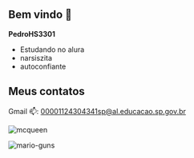 ## Bem vindo 👋


**PedroHS3301** 
- Estudando no alura
- narsiszita
- autoconfiante

## Meus contatos

Gmail 📫: 00001124304341sp@al.educacao.sp.gov.br

![mcqueen](https://github.com/PedroHS3301/PedroHS3301/assets/173794036/f4e89318-504b-4303-8dfa-61eb9d75b96a)

![mario-guns](https://github.com/PedroHS3301/PedroHS3301/assets/173794036/b2e4df8f-445e-4e04-ba82-4931be2c767a)
